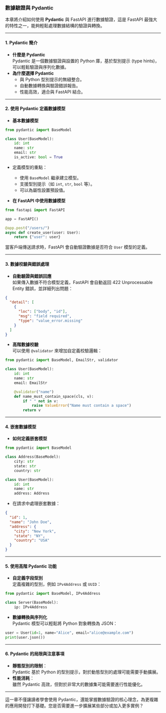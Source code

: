 ### **數據驗證與 Pydantic**  

本章將介紹如何使用 **Pydantic** 與 FastAPI 進行數據驗證，這是 FastAPI 最強大的特性之一，能夠輕鬆處理數據結構的驗證與轉換。  

---

#### **1. Pydantic 簡介**  
- **什麼是 Pydantic**  
  Pydantic 是一個數據驗證與設置的 Python 庫，基於型別提示 (type hints)，可以輕鬆驗證與序列化數據。  
- **為什麼選擇 Pydantic**  
  - 與 Python 型別提示的無縫整合。  
  - 自動數據轉換與驗證錯誤報告。  
  - 性能高效，適合與 FastAPI 結合。  

---

#### **2. 使用 Pydantic 定義數據模型**  
- **基本數據模型**  

```python
from pydantic import BaseModel

class User(BaseModel):
    id: int
    name: str
    email: str
    is_active: bool = True
```

- 定義模型的重點：  
  - 使用 `BaseModel` 繼承建立模型。  
  - 支援型別提示（如 `int`, `str`, `bool` 等）。  
  - 可以為屬性設置預設值。  

- **在 FastAPI 中使用數據模型**  

```python
from fastapi import FastAPI

app = FastAPI()

@app.post("/users/")
async def create_user(user: User):
    return {"user": user}
```

當客戶端傳送請求時，FastAPI 會自動驗證數據是否符合 `User` 模型的定義。

---

#### **3. 數據校驗與錯誤處理**  
- **自動驗證與錯誤回應**  
  如果傳入數據不符合模型定義，FastAPI 會自動返回 422 Unprocessable Entity 錯誤，並詳細列出問題：  

```json
{
  "detail": [
    {
      "loc": ["body", "id"],
      "msg": "field required",
      "type": "value_error.missing"
    }
  ]
}
```

- **高階數據校驗**  
  可以使用 `@validator` 來增加自定義校驗邏輯：  

```python
from pydantic import BaseModel, EmailStr, validator

class User(BaseModel):
    id: int
    name: str
    email: EmailStr

    @validator("name")
    def name_must_contain_space(cls, v):
        if " " not in v:
            raise ValueError("Name must contain a space")
        return v
```

---

#### **4. 嵌套數據模型**  
- **如何定義嵌套模型**  

```python
from pydantic import BaseModel

class Address(BaseModel):
    city: str
    state: str
    country: str

class User(BaseModel):
    id: int
    name: str
    address: Address
```

- 在請求中處理嵌套數據：  

```json
{
  "id": 1,
  "name": "John Doe",
  "address": {
    "city": "New York",
    "state": "NY",
    "country": "USA"
  }
}
```

---

#### **5. 使用高階 Pydantic 功能**  
- **自定義字段型別**  
  定義複雜的型別，例如 `IPv4Address` 或 `UUID`：  

```python
from pydantic import BaseModel, IPv4Address

class Server(BaseModel):
    ip: IPv4Address
```

- **數據轉換與序列化**  
  Pydantic 模型可以輕鬆將 Python 對象轉換為 JSON：  

```python
user = User(id=1, name="Alice", email="alice@example.com")
print(user.json())
```

---

#### **6. Pydantic 的局限與注意事項**  
- **靜態型別的限制**：  
  Pydantic 基於 Python 的型別提示，對於動態型別的處理可能需要手動擴展。  
- **性能消耗**：  
  雖然 Pydantic 高效，但對於非常大的數據集可能需要進行性能優化。  

---

這一章不僅讓讀者學會使用 Pydantic，還能掌握數據驗證的核心理念，為更複雜的應用開發打下基礎。您是否需要進一步擴展某些部分或加入更多實例？